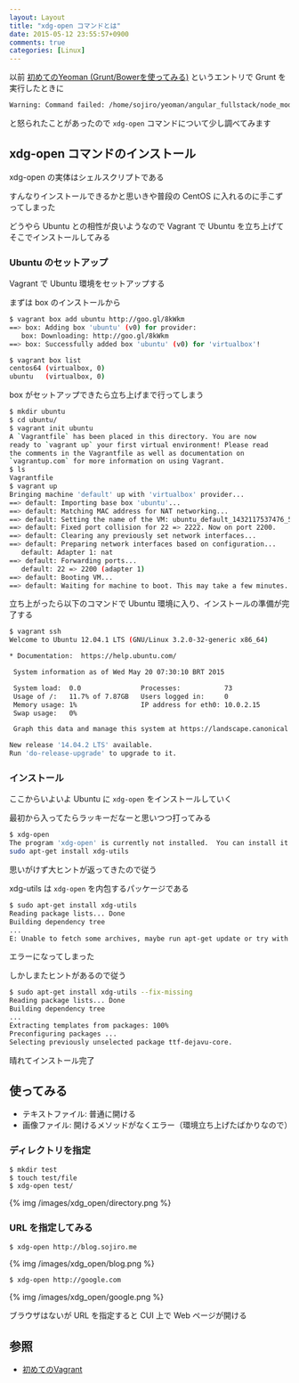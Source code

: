 ```yaml
---
layout: Layout
title: "xdg-open コマンドとは"
date: 2015-05-12 23:55:57+0900
comments: true
categories: [Linux]
---
```


以前 [初めてのYeoman (Grunt/Bowerを使ってみる)](http://blog.sojiro.me/blog/2015/05/10/the-second-step-of-yeoman/) というエントリで Grunt を実行したときに

```bash
Warning: Command failed: /home/sojiro/yeoman/angular_fullstack/node_modules/open/vendor/xdg-open: line 584: xdg-mime: コマンドが見つかりません
```

と怒られたことがあったので ``` xdg-open ``` コマンドについて少し調べてみます

## xdg-open コマンドのインストール

xdg-open の実体はシェルスクリプトである

すんなりインストールできるかと思いきや普段の CentOS に入れるのに手こずってしまった

どうやら Ubuntu との相性が良いようなので Vagrant で Ubuntu を立ち上げてそこでインストールしてみる

### Ubuntu のセットアップ

Vagrant で Ubuntu 環境をセットアップする

まずは box のインストールから

```bash
$ vagrant box add ubuntu http://goo.gl/8kWkm
==> box: Adding box 'ubuntu' (v0) for provider: 
   box: Downloading: http://goo.gl/8kWkm
==> box: Successfully added box 'ubuntu' (v0) for 'virtualbox'!
```

```bash
$ vagrant box list
centos64 (virtualbox, 0)
ubuntu   (virtualbox, 0)
```

box がセットアップできたら立ち上げまで行ってしまう

```bash
$ mkdir ubuntu
$ cd ubuntu/
$ vagrant init ubuntu
A `Vagrantfile` has been placed in this directory. You are now
ready to `vagrant up` your first virtual environment! Please read
the comments in the Vagrantfile as well as documentation on
`vagrantup.com` for more information on using Vagrant.
$ ls
Vagrantfile
$ vagrant up
Bringing machine 'default' up with 'virtualbox' provider...
==> default: Importing base box 'ubuntu'...
==> default: Matching MAC address for NAT networking...
==> default: Setting the name of the VM: ubuntu_default_1432117537476_54763
==> default: Fixed port collision for 22 => 2222. Now on port 2200.
==> default: Clearing any previously set network interfaces...
==> default: Preparing network interfaces based on configuration...
   default: Adapter 1: nat
==> default: Forwarding ports...
   default: 22 => 2200 (adapter 1)
==> default: Booting VM...
==> default: Waiting for machine to boot. This may take a few minutes...
```

立ち上がったら以下のコマンドで Ubuntu 環境に入り、インストールの準備が完了する

```bash
$ vagrant ssh
Welcome to Ubuntu 12.04.1 LTS (GNU/Linux 3.2.0-32-generic x86_64)

* Documentation:  https://help.ubuntu.com/

 System information as of Wed May 20 07:30:10 BRT 2015

 System load:  0.0               Processes:           73
 Usage of /:   11.7% of 7.87GB   Users logged in:     0
 Memory usage: 1%                IP address for eth0: 10.0.2.15
 Swap usage:   0%

 Graph this data and manage this system at https://landscape.canonical.com/

New release '14.04.2 LTS' available.
Run 'do-release-upgrade' to upgrade to it.
```

### インストール

ここからいよいよ Ubuntu に ``` xdg-open ``` をインストールしていく

最初から入ってたらラッキーだなーと思いつつ打ってみる

```bash
$ xdg-open
The program 'xdg-open' is currently not installed.  You can install it by typing:
sudo apt-get install xdg-utils
```

思いがけず大ヒントが返ってきたので従う

xdg-utils は ``` xdg-open ``` を内包するパッケージである

```bash
$ sudo apt-get install xdg-utils
Reading package lists... Done
Building dependency tree
...
E: Unable to fetch some archives, maybe run apt-get update or try with --fix-missing?
```

エラーになってしまった

しかしまたヒントがあるので従う

```bash
$ sudo apt-get install xdg-utils --fix-missing
Reading package lists... Done
Building dependency tree
...
Extracting templates from packages: 100%
Preconfiguring packages ...
Selecting previously unselected package ttf-dejavu-core.
```

晴れてインストール完了

## 使ってみる

* テキストファイル: 普通に開ける
* 画像ファイル: 開けるメソッドがなくエラー（環境立ち上げたばかりなので）

### ディレクトリを指定

```bash
$ mkdir test
$ touch test/file
$ xdg-open test/
```

{% img /images/xdg_open/directory.png %}

### URL を指定してみる

```bash
$ xdg-open http://blog.sojiro.me
```

{% img /images/xdg_open/blog.png %}

```bash
$ xdg-open http://google.com
```

{% img /images/xdg_open/google.png %}

ブラウザはないが URL を指定すると CUI 上で Web ページが開ける

## 参照

* [初めてのVagrant](http://blog.sojiro.me/blog/2015/05/03/the-first-step-for-vagrant/)

